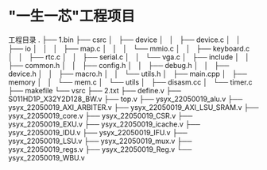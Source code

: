 # "一生一芯"工程项目

工程目录
.
├── 1.bin
├── csrc
│   ├── device
│   │   ├── device.c
│   │   ├── io
│   │   │   ├── map.c
│   │   │   └── mmio.c
│   │   ├── keyboard.c
│   │   ├── rtc.c
│   │   ├── serial.c
│   │   └── vga.c
│   ├── include
│   │   ├── common.h
│   │   ├── config.h
│   │   ├── debug.h
│   │   ├── device.h
│   │   ├── macro.h
│   │   └── utils.h
│   ├── main.cpp
│   ├── memory
│   │   └── mem.c
│   └── utils
│       ├── disasm.cc
│       └── timer.c
├── makefile
└── vsrc
    ├── 2.txt
    ├── define.v
    ├── S011HD1P_X32Y2D128_BW.v
    ├── top.v
    ├── ysyx_22050019_alu.v
    ├── ysyx_22050019_AXI_ARBITER.v
    ├── ysyx_22050019_AXI_LSU_SRAM.v
    ├── ysyx_22050019_core.v
    ├── ysyx_22050019_CSR.v
    ├── ysyx_22050019_EXU.v
    ├── ysyx_22050019_icache.v
    ├── ysyx_22050019_IDU.v
    ├── ysyx_22050019_IFU.v
    ├── ysyx_22050019_LSU.v
    ├── ysyx_22050019_mux.v
    ├── ysyx_22050019_regs.v
    ├── ysyx_22050019_Reg.v
    └── ysyx_22050019_WBU.v

